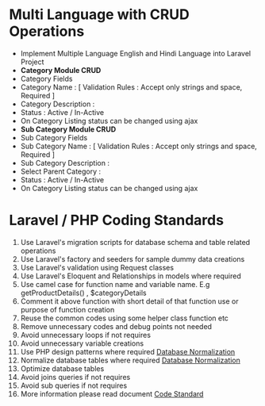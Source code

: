 # Multi Language with CRUD Operations
<ul>
  <li>Implement Multiple Language English and Hindi Language into Laravel Project </li>
  <li><b>Category Module CRUD</b></li>
  <li>Category Fields</li>
  <li>Category Name : [ Validation Rules : Accept only strings and space, Required ] </li>
  <li>Category Description : </li>
  <li>Status : Active / In-Active</li>
  <li>On Category Listing status can be changed using ajax</li>
  <li><b>Sub Category Module CRUD</b></li>
  <li>Sub Category Fields</li>
  <li>Sub Category Name : [ Validation Rules : Accept only strings and space, Required ] </li>
  <li>Sub Category Description : </li>
  <li>Select Parent Category : </li>
  <li>Status : Active / In-Active</li>
  <li>On Category Listing status can be changed using ajax</li>
</ul>

# Laravel / PHP Coding Standards
<ol>
 <li>Use Laravel's migration scripts for database schema and table related operations</li>
 <li>Use Laravel's factory and seeders for sample dummy data creations</li>
 <li>Use Laravel's validation using Request classes</li>
 <li>Use Laravel's Eloquent and Relationships in models where required</li>
 <li>Use camel case for function name and variable name. E.g getProductDetails() , $categoryDetails </li>
 <li>Comment it above function with short detail of that function use or purpose of function creation </li>
 <li>Reuse the common codes using some helper class function etc</li>
 <li>Remove unnecessary codes and debug points not needed</li>
 <li>Avoid unnecessary loops if not requires</li>
 <li>Avoid unnecessary variable creations</li>
 <li>Use PHP design patterns where required <a href="https://refactoring.guru/design-patterns/php" target="_blank">Database Normalization</a></li>    <li>Normalize database tables where required <a href="https://www.guru99.com/database-normalization.html" target="_blank">Database Normalization</a></li>
 <li>Optimize database tables</li>
 <li>Avoid joins queries if not requires</li>
 <li>Avoid sub queries if not requires</li>
 <li> More information please read document <a href="https://drive.google.com/drive/folders/1_nxEPw01QnVkVQfZ2WtXyeX7NcQ6ENdh" target="_blank">Code Standard</a>
</ol>
